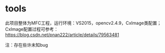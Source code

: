 # tools
此项目整体为MFC工程，运行环境：VS2015，opencv2.4.9，CxImage类配置；CxImage配置过程可参考：https://blog.csdn.net/pnan222/article/details/79563481

注：存在些许未知bug

